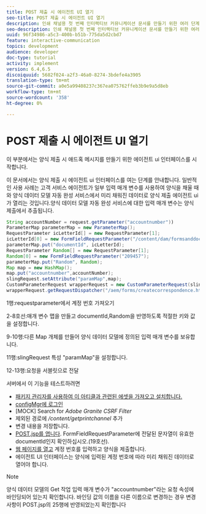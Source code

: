 ```yaml
---
title: POST 제출 시 에이전트 UI 열기
seo-title: POST 제출 시 에이전트 UI 열기
description: 인쇄 채널용 첫 번째 인터랙티브 커뮤니케이션 문서를 만들기 위한 여러 단계로 구성된 자습서의 11부분입니다. 이 부분에서는 양식 제출 시 애드혹 메시지를 만들기 위한 에이전트 ui 인터페이스를 시작합니다.
seo-description: 인쇄 채널용 첫 번째 인터랙티브 커뮤니케이션 문서를 만들기 위한 여러 단계로 구성된 자습서의 11부분입니다. 이 부분에서는 양식 제출 시 애드혹 메시지를 만들기 위한 에이전트 ui 인터페이스를 시작합니다.
uuid: 96f34986-a5c3-400b-b51b-775da5d2cbd7
feature: interactive-communication
topics: development
audience: developer
doc-type: tutorial
activity: implement
version: 6.4,6.5
discoiquuid: 5682f024-a2f3-46a0-8274-3bdefe4a3905
translation-type: tm+mt
source-git-commit: a0e5a99408237c367ea075762ffeb3b9e9a5d8eb
workflow-type: tm+mt
source-wordcount: '358'
ht-degree: 0%

---
```



# POST 제출 시 에이전트 UI 열기

이 부분에서는 양식 제출 시 애드혹 메시지를 만들기 위한 에이전트 ui 인터페이스를 시작합니다.

이 문서에서는 양식 제출 시 에이전트 ui 인터페이스를 여는 단계를 안내합니다. 일반적인 사용 사례는 고객 서비스 에이전트가 일부 입력 매개 변수를 사용하여 양식을 채울 때와 양식 데이터 모델 자동 완성 서비스에서 미리 채워진 데이터로 양식 제출 에이전트 ui가 열리는 것입니다.양식 데이터 모델 자동 완성 서비스에 대한 입력 매개 변수는 양식 제출에서 추출됩니다.

```java
String accountNumber = request.getParameter("accountnumber"))
ParameterMap parameterMap = new ParameterMap();
RequestParameter icLetterId[] = new RequestParameter[1];
icLetterId[0] = new FormFieldRequestParameter("/content/dam/formsanddocuments/retirementstatementprint");
parameterMap.put("documentId", icLetterId);
RequestParameter Random[] = new RequestParameter[1];
Random[0] = new FormFieldRequestParameter("209457");
parameterMap.put("Random", Random);
Map map = new HashMap();
map.put("accountnumber",accountNumber);
slingRequest.setAttribute("paramMap",map);
CustomParameterRequest wrapperRequest = new CustomParameterRequest(slingRequest,parameterMap,"GET");
wrapperRequest.getRequestDispatcher("/aem/forms/createcorrespondence.html").include(wrapperRequest, response);
```

1행:requestparameter에서 계정 번호 가져오기

2-8호선:매개 변수 맵을 만들고 documentId,Random을 반영하도록 적절한 키와 값을 설정합니다.

9-10행:다른 Map 개체를 만들어 양식 데이터 모델에 정의된 입력 매개 변수를 보유합니다.

11행:slingRequest 특성 &quot;paramMap&quot;을 설정합니다.

12-13행:요청을 서블릿으로 전달

서버에서 이 기능을 테스트하려면

* [패키지 관리자를 사용하여 이 아티클과 관련된 에셋을 가져오고 설치합니다.](assets/launch-agent-ui.zip)
* [configMgr에 로그인](http://localhost:4502/system/console/configMgr)
* [MOCK] Search for _Adobe Granite CSRF Filter_
* 제외된 경로에 _/content/getprintchannel_ 추가
* 변경 내용을 저장합니다.
* [POST.jsp를 엽니다](http://localhost:4502/apps/AEMForms/openprintchannel/POST.jsp). FormFieldRequestParameter에 전달된 문자열이 유효한 documentId인지 확인하십시오.(19호선).
* [웹 페이지를 열고](http://localhost:4502/content/OpenPrintChannel.html) 계정 번호를 입력하고 양식을 제출합니다.
* 에이전트 UI 인터페이스는 양식에 입력된 계정 번호에 따라 미리 채워진 데이터로 열어야 합니다.

>[!NOTE]
>
>양식 데이터 모델의 Get 작업 입력 매개 변수가 &quot;accountnumber&quot;라는 요청 속성에 바인딩되어 있는지 확인합니다. 바인딩 값의 이름을 다른 이름으로 변경하는 경우 변경 사항이 POST.jsp의 25행에 반영되었는지 확인합니다

